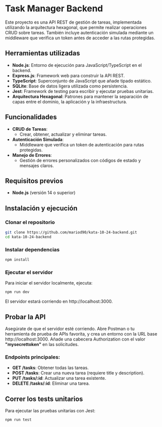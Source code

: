 # Task Manager Backend

Este proyecto es una API REST de gestión de tareas, implementada utilizando la arquitectura hexagonal, que permite realizar operaciones CRUD sobre tareas. También incluye autenticación simulada mediante un middleware que verifica un token antes de acceder a las rutas protegidas.

## Herramientas utilizadas

- **Node.js**: Entorno de ejecución para JavaScript/TypeScript en el backend.
- **Express.js**: Framework web para construir la API REST.
- **TypeScript**: Superconjunto de JavaScript que añade tipado estático.
- **SQLite**: Base de datos ligera utilizada como persistencia.
- **Jest**: Framework de testing para escribir y ejecutar pruebas unitarias.
- **Arquitectura Hexagonal**: Patrones para mantener la separación de capas entre el dominio, la aplicación y la infraestructura.

## Funcionalidades

- **CRUD de Tareas**:
    - Crear, obtener, actualizar y eliminar tareas.
- **Autenticación Simulada**:
    - Middleware que verifica un token de autenticación para rutas protegidas.
- **Manejo de Errores**:
    - Gestión de errores personalizados con códigos de estado y mensajes claros.

## Requisitos previos

- **Node.js** (versión 14 o superior)

## Instalación y ejecución

### Clonar el repositorio

```bash
git clone https://github.com/mariod90/kata-10-24-backend.git
cd kata-10-24-backend
```

### Instalar dependencias
```bash
npm install
```

### Ejecutar el servidor
Para iniciar el servidor localmente, ejecuta:
```bash
npm run dev
```

El servidor estará corriendo en http://localhost:3000.

## Probar la API
Asegúrate de que el servidor esté corriendo.
Abre Postman o tu herramienta de prueba de APIs favorita, y crea un entorno con la URL base http://localhost:3000.
Añade una cabecera Authorization con el valor **"mysecrettoken"** en las solicitudes.

### Endpoints principales:
- **GET /tasks**: Obtener todas las tareas.
- **POST /tasks**: Crear una nueva tarea (requiere title y description).
- **PUT /tasks/:id**: Actualizar una tarea existente.
- **DELETE /tasks/:id**: Eliminar una tarea.

## Correr los tests unitarios

Para ejecutar las pruebas unitarias con Jest:
```bash
npm run test
```

